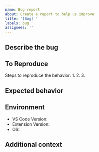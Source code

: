 ```yaml
---
name: Bug report
about: Create a report to help us improve
title: '[Bug] '
labels: bug
assignees: ''
---
```


## Describe the bug
<!-- A clear and concise description of what the bug is -->

## To Reproduce
Steps to reproduce the behavior:
1. 
2. 
3. 

## Expected behavior
<!-- A clear and concise description of what you expected to happen -->

## Environment
- VS Code Version:
- Extension Version:
- OS:

## Additional context
<!-- Add any other context about the problem here --> 
